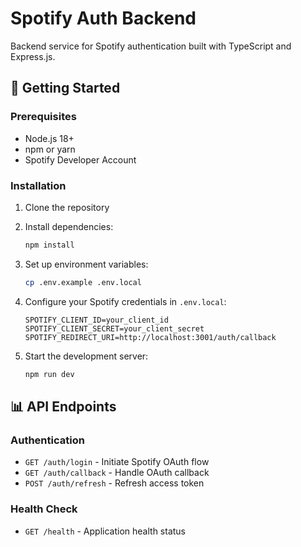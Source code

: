 # Spotify Auth Backend

Backend service for Spotify authentication built with TypeScript and Express.js.

## 🚀 Getting Started

### Prerequisites

- Node.js 18+
- npm or yarn
- Spotify Developer Account

### Installation

1. Clone the repository
2. Install dependencies:

   ```bash
   npm install
   ```

3. Set up environment variables:

   ```bash
   cp .env.example .env.local
   ```

4. Configure your Spotify credentials in `.env.local`:

   ```env
   SPOTIFY_CLIENT_ID=your_client_id
   SPOTIFY_CLIENT_SECRET=your_client_secret
   SPOTIFY_REDIRECT_URI=http://localhost:3001/auth/callback
   ```

5. Start the development server:

   ```bash
   npm run dev
   ```

## 📊 API Endpoints

### Authentication

- `GET /auth/login` - Initiate Spotify OAuth flow
- `GET /auth/callback` - Handle OAuth callback
- `POST /auth/refresh` - Refresh access token

### Health Check

- `GET /health` - Application health status
